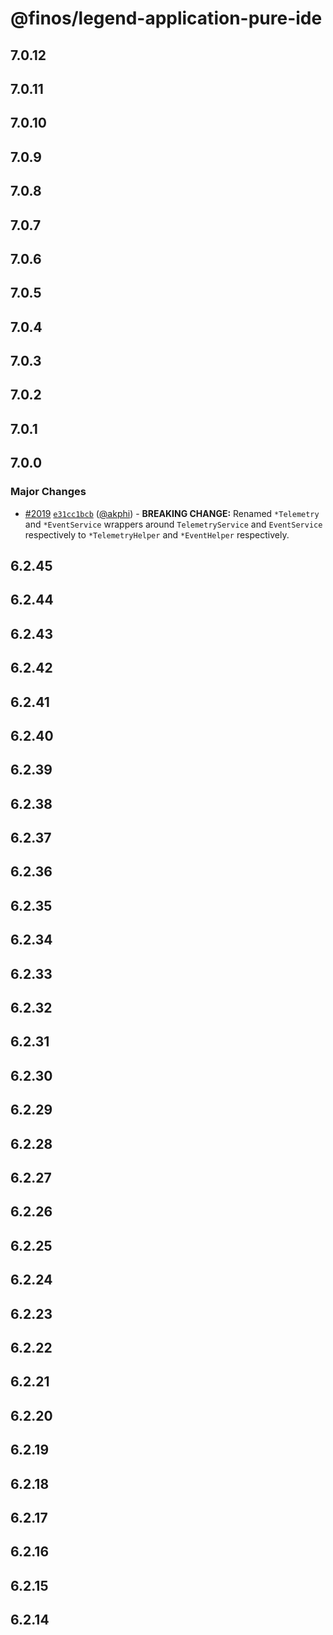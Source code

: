 # @finos/legend-application-pure-ide

## 7.0.12

## 7.0.11

## 7.0.10

## 7.0.9

## 7.0.8

## 7.0.7

## 7.0.6

## 7.0.5

## 7.0.4

## 7.0.3

## 7.0.2

## 7.0.1

## 7.0.0

### Major Changes

- [#2019](https://github.com/finos/legend-studio/pull/2019) [`e31cc1bcb`](https://github.com/finos/legend-studio/commit/e31cc1bcbb61306b4b127788854775a8325bfa57) ([@akphi](https://github.com/akphi)) - **BREAKING CHANGE:** Renamed `*Telemetry` and `*EventService` wrappers around `TelemetryService` and `EventService` respectively to `*TelemetryHelper` and `*EventHelper` respectively.

## 6.2.45

## 6.2.44

## 6.2.43

## 6.2.42

## 6.2.41

## 6.2.40

## 6.2.39

## 6.2.38

## 6.2.37

## 6.2.36

## 6.2.35

## 6.2.34

## 6.2.33

## 6.2.32

## 6.2.31

## 6.2.30

## 6.2.29

## 6.2.28

## 6.2.27

## 6.2.26

## 6.2.25

## 6.2.24

## 6.2.23

## 6.2.22

## 6.2.21

## 6.2.20

## 6.2.19

## 6.2.18

## 6.2.17

## 6.2.16

## 6.2.15

## 6.2.14
